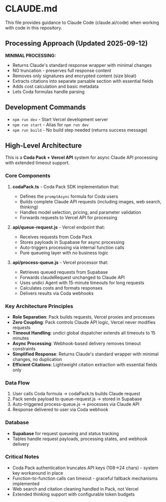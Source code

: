 # CLAUDE.md

This file provides guidance to Claude Code (claude.ai/code) when working with code in this repository.

## Processing Approach (Updated 2025-09-12)

**MINIMAL PROCESSING:**
- Returns Claude's standard response wrapper with minimal changes
- NO truncation - preserves full response content
- Removes only signatures and encrypted content (size bloat)  
- Extracts citations into separate parsable section with essential fields
- Adds cost calculation and basic metadata
- Lets Coda formulas handle parsing

## Development Commands

- `npm run dev` - Start Vercel development server
- `npm run start` - Alias for `npm run dev`
- `npm run build` - No build step needed (returns success message)

## High-Level Architecture

This is a **Coda Pack + Vercel API** system for async Claude API processing with extended timeout support.

### Core Components

1. **codaPack.ts** - Coda Pack SDK implementation that:
   - Defines the `promptAsync` formula for Coda users
   - Builds complete Claude API requests (including images, web search, thinking)
   - Handles model selection, pricing, and parameter validation
   - Forwards requests to Vercel API for processing

2. **api/queue-request.js** - Vercel endpoint that:
   - Receives requests from Coda Pack
   - Stores payloads in Supabase for async processing
   - Auto-triggers processing via internal function calls
   - Pure queueing layer with no business logic

3. **api/process-queue.js** - Vercel processor that:
   - Retrieves queued requests from Supabase
   - Forwards claudeRequest unchanged to Claude API
   - Uses undici Agent with 15-minute timeouts for long requests
   - Calculates costs and formats responses
   - Delivers results via Coda webhooks

### Key Architecture Principles

- **Role Separation**: Pack builds requests, Vercel proxies and processes
- **Zero Coupling**: Pack controls Claude API logic, Vercel never modifies requests
- **Timeout Handling**: undici global dispatcher extends all timeouts to 15 minutes
- **Async Processing**: Webhook-based delivery removes timeout constraints
- **Simplified Response**: Returns Claude's standard wrapper with minimal changes, no duplication
- **Efficient Citations**: Lightweight citation extraction with essential fields only

### Data Flow

1. User calls Coda formula → codaPack.ts builds Claude request
2. Pack sends payload to queue-request.js → stored in Supabase
3. Auto-triggered process-queue.js → processes via Claude API
4. Response delivered to user via Coda webhook

### Database

- **Supabase** for request queueing and status tracking
- Tables handle request payloads, processing states, and webhook delivery

### Critical Notes

- Coda Pack authentication truncates API keys (108→24 chars) - system key workaround in place
- Function-to-function calls can timeout - graceful fallback mechanisms implemented
- Web search and citation cleaning handled in Pack, not Vercel
- Extended thinking support with configurable token budgets